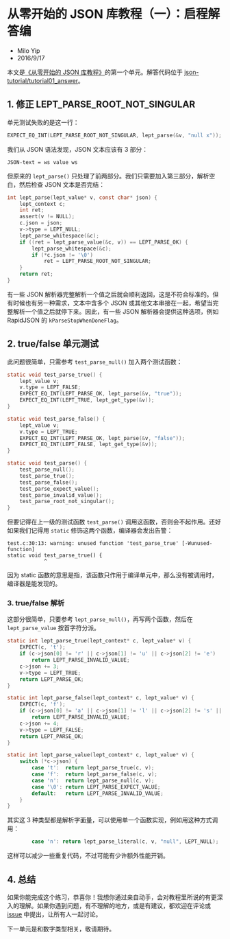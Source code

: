 # 从零开始的 JSON 库教程（一）：启程解答编

* Milo Yip
* 2016/9/17

本文是[《从零开始的 JSON 库教程》](https://zhuanlan.zhihu.com/p/22457315)的第一个单元。解答代码位于 [json-tutorial/tutorial01_answer](https://github.com/miloyip/json-tutorial/blob/master/tutorial01_answer/)。

## 1. 修正 LEPT_PARSE_ROOT_NOT_SINGULAR

单元测试失败的是这一行：

~~~c
EXPECT_EQ_INT(LEPT_PARSE_ROOT_NOT_SINGULAR, lept_parse(&v, "null x"));
~~~

我们从 JSON 语法发现，JSON 文本应该有 3 部分：

~~~
JSON-text = ws value ws
~~~

但原来的 `lept_parse()` 只处理了前两部分。我们只需要加入第三部分，解析空白，然后检查 JSON 文本是否完结：

~~~c
int lept_parse(lept_value* v, const char* json) {
    lept_context c;
    int ret;
    assert(v != NULL);
    c.json = json;
    v->type = LEPT_NULL;
    lept_parse_whitespace(&c);
    if ((ret = lept_parse_value(&c, v)) == LEPT_PARSE_OK) {
        lept_parse_whitespace(&c);
        if (*c.json != '\0')
            ret = LEPT_PARSE_ROOT_NOT_SINGULAR;
    }
    return ret;
}
~~~

有一些 JSON 解析器完整解析一个值之后就会顺利返回，这是不符合标准的。但有时候也有另一种需求，文本中含多个 JSON 或其他文本串接在一起，希望当完整解析一个值之后就停下来。因此，有一些 JSON 解析器会提供这种选项，例如 RapidJSON 的 `kParseStopWhenDoneFlag`。

## 2. true/false 单元测试

此问题很简单，只需参考 `test_parse_null()` 加入两个测试函数：

~~~c
static void test_parse_true() {
    lept_value v;
    v.type = LEPT_FALSE;
    EXPECT_EQ_INT(LEPT_PARSE_OK, lept_parse(&v, "true"));
    EXPECT_EQ_INT(LEPT_TRUE, lept_get_type(&v));
}

static void test_parse_false() {
    lept_value v;
    v.type = LEPT_TRUE;
    EXPECT_EQ_INT(LEPT_PARSE_OK, lept_parse(&v, "false"));
    EXPECT_EQ_INT(LEPT_FALSE, lept_get_type(&v));
}

static void test_parse() {
    test_parse_null();
    test_parse_true();
    test_parse_false();
    test_parse_expect_value();
    test_parse_invalid_value();
    test_parse_root_not_singular();
}
~~~

但要记得在上一级的测试函数 `test_parse()` 调用这函数，否则会不起作用。还好如果我们记得用 `static` 修饰这两个函数，编译器会发出告警：

~~~
test.c:30:13: warning: unused function 'test_parse_true' [-Wunused-function]
static void test_parse_true() {
            ^
~~~

因为 static 函数的意思是指，该函数只作用于编译单元中，那么没有被调用时，编译器是能发现的。

### 3. true/false 解析

这部分很简单，只要参考 `lept_parse_null()`，再写两个函数，然后在 `lept_parse_value` 按首字符分派。

~~~c
static int lept_parse_true(lept_context* c, lept_value* v) {
    EXPECT(c, 't');
    if (c->json[0] != 'r' || c->json[1] != 'u' || c->json[2] != 'e')
        return LEPT_PARSE_INVALID_VALUE;
    c->json += 3;
    v->type = LEPT_TRUE;
    return LEPT_PARSE_OK;
}

static int lept_parse_false(lept_context* c, lept_value* v) {
    EXPECT(c, 'f');
    if (c->json[0] != 'a' || c->json[1] != 'l' || c->json[2] != 's' || c->json[3] != 'e')
        return LEPT_PARSE_INVALID_VALUE;
    c->json += 4;
    v->type = LEPT_FALSE;
    return LEPT_PARSE_OK;
}

static int lept_parse_value(lept_context* c, lept_value* v) {
    switch (*c->json) {
        case 't':  return lept_parse_true(c, v);
        case 'f':  return lept_parse_false(c, v);
        case 'n':  return lept_parse_null(c, v);
        case '\0': return LEPT_PARSE_EXPECT_VALUE;
        default:   return LEPT_PARSE_INVALID_VALUE;
    }
}
~~~

其实这 3 种类型都是解析字面量，可以使用单一个函数实现，例如用这种方式调用：

~~~c
        case 'n': return lept_parse_literal(c, v, "null", LEPT_NULL);
~~~

这样可以减少一些重复代码，不过可能有少许额外性能开销。

## 4. 总结

如果你能完成这个练习，恭喜你！我想你通过亲自动手，会对教程里所说的有更深入的理解。如果你遇到问题，有不理解的地方，或是有建议，都欢迎在评论或 [issue](https://github.com/miloyip/json-tutorial/issues) 中提出，让所有人一起讨论。

下一单元是和数字类型相关，敬请期待。
